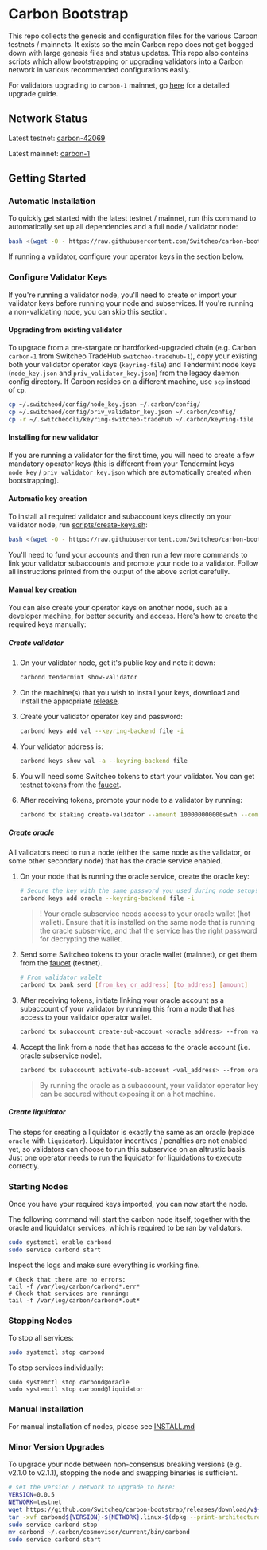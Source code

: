 # Carbon Bootstrap

This repo collects the genesis and configuration files for the various Carbon testnets / mainnets. It exists so the main Carbon repo does not get bogged down with large genesis files and status updates. This repo also contains scripts which allow bootstrapping or upgrading validators into a Carbon network in various recommended configurations easily.

For validators upgrading to `carbon-1` mainnet, go [here](/STARGATE.md) for a detailed upgrade guide.

## Network Status

Latest testnet: [carbon-42069](./carbon-42069/genesis.json)

Latest mainnet: [carbon-1](./carbon-1/genesis.json)

## Getting Started

### Automatic Installation

To quickly get started with the latest testnet / mainnet, run this command to automatically set up all dependencies and a full node / validator node:

```bash
bash <(wget -O - https://raw.githubusercontent.com/Switcheo/carbon-bootstrap/master/scripts/setup.sh) -adlop <chain_id> <your_moniker>
```

If running a validator, configure your operator keys in the section below.

### Configure Validator Keys

If you're running a validator node, you'll need to create or import your validator keys before running your node and subservices. If you're running a non-validating node, you can skip this section.

#### Upgrading from existing validator

To upgrade from a pre-stargate or hardforked-upgraded chain (e.g. Carbon `carbon-1` from Switcheo TradeHub `switcheo-tradehub-1`), copy your existing both your validator operator keys (`keyring-file`) and Tendermint node keys (`node_key.json` and `priv_validator_key.json`) from the legacy daemon config directory. If Carbon resides on a different machine, use `scp` instead of `cp`.

```bash
cp ~/.switcheod/config/node_key.json ~/.carbon/config/
cp ~/.switcheod/config/priv_validator_key.json ~/.carbon/config/
cp -r ~/.switcheocli/keyring-switcheo-tradehub ~/.carbon/keyring-file
```

#### Installing for new validator

If you are running a validator for the first time, you will need to create a few mandatory operator keys (this is different from your Tendermint keys `node_key` / `priv_validator_key.json` which are automatically created when bootstrapping).

#### Automatic key creation

To install all required validator and subaccount keys directly on your validator node, run [scripts/create-keys.sh](./scripts/create-keys.sh):

```bash
bash <(wget -O - https://raw.githubusercontent.com/Switcheo/carbon-bootstrap/master/scripts/create-keys.sh)
```

You'll need to fund your accounts and then run a few more commands to link your validator subaccounts and promote your node to a validator. Follow all instructions printed from the output of the above script carefully.

#### Manual key creation

You can also create your operator keys on another node, such as a developer machine, for better security and access. Here's how to create the required keys manually:

##### Create validator

1. On your validator node, get it's public key and note it down:

      ```bash
      carbond tendermint show-validator
      ```

2. On the machine(s) that you wish to install your keys, download and install the appropriate [release](https://github.com/Switcheo/carbon-bootstrap/releases).

3. Create your validator operator key and password:

    ```bash
    carbond keys add val --keyring-backend file -i
    ```

4. Your validator address is:

    ```bash
    carbond keys show val -a --keyring-backend file
    ```

5. You will need some Switcheo tokens to start your validator. You can get testnet tokens from the [faucet](https://test-faucet.carbon.network).

6. After receiving tokens, promote your node to a validator by running:

    ```bash
    carbond tx staking create-validator --amount 100000000000swth --commission-max-change-rate "0.025" --commission-max-rate "0.20" --commission-rate "0.05" --details "Some details about your validator" --from val --pubkey="PublicKeyFromStep1" --moniker "NameForYourValidator" --min-self-delegation "1" --fees 100000000swth --gas 300000 --keyring-backend file
    ```

##### Create oracle

All validators need to run a node (either the same node as the validator, or some other secondary node) that has the oracle service enabled.

1. On your node that is running the oracle service, create the oracle key:

    ```bash
    # Secure the key with the same password you used during node setup!
    carbond keys add oracle --keyring-backend file -i
    ```

    >! Your oracle subservice needs access to your oracle wallet (hot wallet). Ensure that it is installed on the same node that is running the oracle subservice, and that the service has the right password for decrypting the wallet.

2. Send some Switcheo tokens to your oracle wallet (mainnet), or get them from the [faucet](https://test-faucet.carbon.network) (testnet).

    ```bash
    # From validator walelt
    carbond tx bank send [from_key_or_address] [to_address] [amount]
    ```

3. After receiving tokens, initiate linking your oracle account as a subaccount of your validator by running this from a node that has access to your validator operator wallet.

    ```bash
    carbond tx subaccount create-sub-account <oracle_address> --from val --fees 100000000swth  --gas 300000 --keyring-backend file -y
    ```

4. Accept the link from a node that has access to the oracle account (i.e. oracle subservice node).

    ```bash
    carbond tx subaccount activate-sub-account <val_address> --from oracle --fees 100000000swth --gas 300000 --keyring-backend file -y
    ```

    > By running the oracle as a subaccount, your validator operator key can be secured without exposing it on a hot machine.

##### Create liquidator

The steps for creating a liquidator is exactly the same as an oracle (replace `oracle` with `liquidator`). Liquidator incentives / penalties are not enabled yet, so validators can choose to run this subservice on an altrustic basis. Just one operator needs to run the liquidator for liquidations to execute correctly.

### Starting Nodes

Once you have your required keys imported, you can now start the node.

The following command will start the carbon node itself, together with the oracle and liquidator services, which is required to be ran by validators.

```bash
sudo systemctl enable carbond
sudo service carbond start
```

Inspect the logs and make sure everything is working fine.

```shell
# Check that there are no errors:
tail -f /var/log/carbon/carbond*.err*
# Check that services are running:
tail -f /var/log/carbon/carbond*.out*
```

### Stopping Nodes

To stop all services:

```bash
sudo systemctl stop carbond
```

To stop services individually:

```shell
sudo systemctl stop carbond@oracle
sudo systemctl stop carbond@liquidator
```

### Manual Installation

For manual installation of nodes, please see [INSTALL.md](/INSTALL.md)

### Minor Version Upgrades

To upgrade your node between non-consensus breaking versions (e.g. v2.1.0 to v2.1.1), stopping the node and swapping binaries is sufficient.

```bash
# set the version / network to upgrade to here:
VERSION=0.0.5
NETWORK=testnet
wget https://github.com/Switcheo/carbon-bootstrap/releases/download/v${VERSION}/carbond${VERSION}-${NETWORK}.linux-$(dpkg --print-architecture).tar.gz
tar -xvf carbond${VERSION}-${NETWORK}.linux-$(dpkg --print-architecture).tar.gz
sudo service carbond stop
mv carbond ~/.carbon/cosmovisor/current/bin/carbond
sudo service carbond start
```
